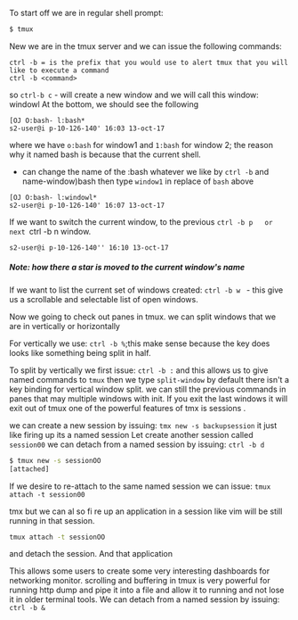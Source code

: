 
To start off we are in regular shell prompt:
```bash
$ tmux
```

New we are in the tmux server and we can issue the following commands:

```
ctrl -b = is the prefix that you would use to alert tmux that you will like to execute a command
ctrl -b <command>
```
so ```ctrl-b c``` - will create a new window and we will call this window: windowl
At the bottom, we should see the following

```
[OJ O:bash- l:bash*
s2-user@i p-10-126-140' 16:03 13-oct-17
```

where we have ```o:bash``` for window1 and ```1:bash``` for window 2; the reason why it named bash is because that the current shell.
- can change the name of the :bash whatever we like by ```ctrl -b```	and name-window)bash
then type ```window1``` in replace of ```bash``` above

```
[OJ O:bash- l:windowl*
s2-user@i p-10-126-140' 16:07 13-oct-17
```
If we want to switch the current window, to the previous ```ctrl -b p	or next ```ctrl -b n	window.

```[O] O:bash* l:windowl­
s2-user@i p-10-126-140'' 16:10 13-oct-17
```
##### Note: how there a star is moved to the current window's name

If we want to list the current set of windows created: ```ctrl -b w ``` - this give us a scrollable and selectable list of open windows.

Now we going to check out panes in tmux. we can split windows that we are in vertically or horizontally

For vertically we use: ```ctrl -b %```;this make sense because the key does looks like	something being split in half.

To split by vertically we first issue: ```ctrl -b :``` and this allows us to give named commands to ```tmux``` then we type ```split-window```
by default there isn't a key binding for vertical window split.
we can still the previous commands in panes that may multiple windows with init.
If you exit the last windows it will exit out of tmux one of the powerful features of	tmx	is sessions .

we can create a new session by issuing: ```tmx new -s backupsession``` it just like firing up its a named session
Let create another session called ```session00``` we can detach from a named session by issuing: ```ctrl -b d```­

```bash
$ tmux new -s sessionOO
[attached]
```
If we desire to re-attach to the same named session we can issue:	```tmux attach -t session00```

tmx	but we can al so fi re up an application in a session like	vim will be still running in that session.

```bash
tmux attach -t sessionOO
```

and detach the session. And that application


This allows some users to create some very interesting dashboards for networking monitor.
scrolling and buffering in tmux is very powerful for running http dump and pipe it into a file and allow it to running and not lose it in older terminal tools.
We can detach from a named session by issuing: ```ctrl -b & ```
